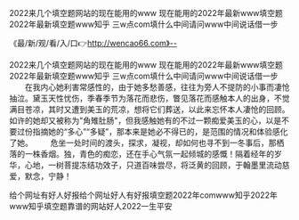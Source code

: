 2022来几个填空题网站的现在能用的www
现在能用的2022年最新www填空题
2022年最新填空题www知乎
三w点com填什么中间请问www中间说话借一步


《最/新/观/看/入/口👉http://wencao66.com》--

2022来几个填空题网站的现在能用的www
现在能用的2022年最新www填空题
2022年最新填空题www知乎
三w点com填什么中间请问www中间说话借一步
　　在我内心她利害常感性的，由于她多愁善感，往往为旁人不提防的小事而凄怆抽泣。黛玉天性忧伤，季春季节为落花而悲伤，瞥见落花而感触本人的出身，不觉满目苍凉，其时又遭到美玉的荒凉，想将它们葬送，以此来忘怀本人凄怆的回顾。如许的她却又被称为"角雉肚肠"，但我感触她有的不过一颗痴爱美玉的心，以是不要过份指摘她的“多心”“多疑”，那本来是她必不得已的，是范围的情况和体验感化了她。
　　危坐一处时间的渡头，探求，凝视，却如何也寻不到一冬事后，那栖落的一株香烟。独，青色的痴恋，还在手心气氛一起倾城的感慨！隔着经年的岁华，心地，一树菩提冻结功效子，只道百味尝尽，将泛黄的回顾，于翰墨里流动慈爱，默念，宁静！





给个网址有好人好报给个网址好人有好报填空题2022年comwww知乎2022年www知乎填空题靠谱的网站好人2022一生平安
